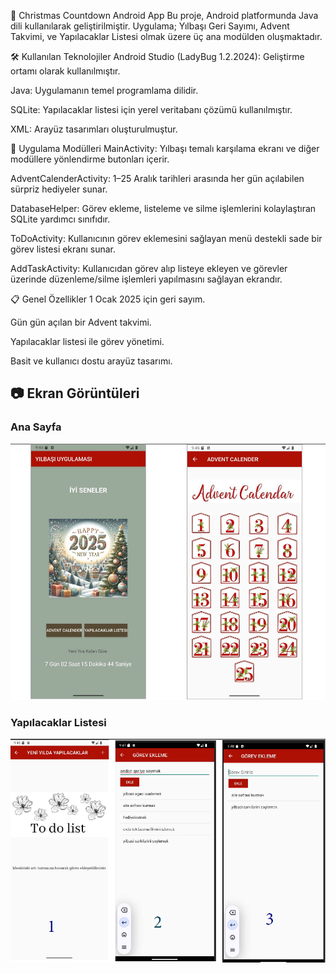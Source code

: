 🎄 Christmas Countdown Android App
Bu proje, Android platformunda Java dili kullanılarak geliştirilmiştir. Uygulama; Yılbaşı Geri Sayımı, Advent Takvimi, ve Yapılacaklar Listesi olmak üzere üç ana modülden oluşmaktadır.

🛠️ Kullanılan Teknolojiler
Android Studio (LadyBug 1.2.2024): Geliştirme ortamı olarak kullanılmıştır.

Java: Uygulamanın temel programlama dilidir.

SQLite: Yapılacaklar listesi için yerel veritabanı çözümü kullanılmıştır.

XML: Arayüz tasarımları oluşturulmuştur.

📱 Uygulama Modülleri
MainActivity: Yılbaşı temalı karşılama ekranı ve diğer modüllere yönlendirme butonları içerir.

AdventCalenderActivity: 1–25 Aralık tarihleri arasında her gün açılabilen sürpriz hediyeler sunar.

DatabaseHelper: Görev ekleme, listeleme ve silme işlemlerini kolaylaştıran SQLite yardımcı sınıfıdır.

ToDoActivity: Kullanıcının görev eklemesini sağlayan menü destekli sade bir görev listesi ekranı sunar.

AddTaskActivity: Kullanıcıdan görev alıp listeye ekleyen ve görevler üzerinde düzenleme/silme işlemleri yapılmasını sağlayan ekrandır.

📋 Genel Özellikler
1 Ocak 2025 için geri sayım.

Gün gün açılan bir Advent takvimi.

Yapılacaklar listesi ile görev yönetimi.

Basit ve kullanıcı dostu arayüz tasarımı.
## 📷 Ekran Görüntüleri

### Ana Sayfa
![Ana Sayfa](screenshots/mainscreen.png)

### Yapılacaklar Listesi
![Yapılacaklar Listesi](screenshots/todoscreen.png)